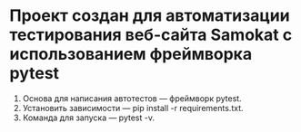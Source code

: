 # Проект создан для автоматизации тестирования веб-сайта Samokat с использованием фреймворка pytest
1. Основа для написания автотестов — фреймворк pytest.
2. Установить зависимости — pip install -r requirements.txt.
3. Команда для запуска — pytest -v.